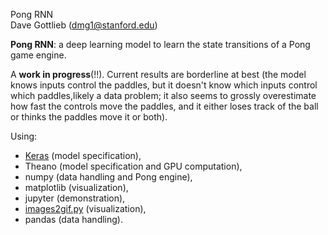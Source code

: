 Pong RNN  
Dave Gottlieb (dmg1@stanford.edu)

**Pong RNN**: a deep learning model to learn the state transitions of a Pong game engine. 

A **work in progress**(!!). 
Current results are borderline at best (the model knows inputs control the paddles, but it doesn't know which inputs control which paddles,likely a data problem; it also seems to grossly overestimate how fast the controls move the paddles, and it either loses track of the ball or thinks the paddles move it or both).

Using: 

* [Keras](http://keras.io) (model specification),
* Theano (model specification and GPU computation), 
* numpy (data handling and Pong engine),
* matplotlib (visualization),
* jupyter (demonstration),
* [images2gif.py](https://grass.osgeo.org/grass70/manuals/libpython/_modules/imaging/images2gif.html) (visualization),
* pandas (data handling). 
